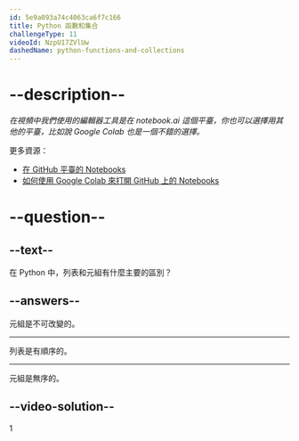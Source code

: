 ```yaml
---
id: 5e9a093a74c4063ca6f7c166
title: Python 函數和集合
challengeType: 11
videoId: NzpU17ZVlUw
dashedName: python-functions-and-collections
---
```


# --description--

*在視頻中我們使用的編輯器工具是在 notebook.ai 這個平臺，你也可以選擇用其他的平臺，比如說 Google Colab 也是一個不錯的選擇。*

更多資源：

-   [在 GitHub 平臺的 Notebooks](https://github.com/ine-rmotr-curriculum/ds-content-python-under-10-minutes)
-   [如何使用 Google Colab 來打開 GitHub 上的 Notebooks](https://colab.research.google.com/github/googlecolab/colabtools/blob/master/notebooks/colab-github-demo.ipynb)

# --question--

## --text--

在 Python 中，列表和元組有什麼主要的區別？

## --answers--

元組是不可改變的。

---

列表是有順序的。

---

元組是無序的。

## --video-solution--

1

